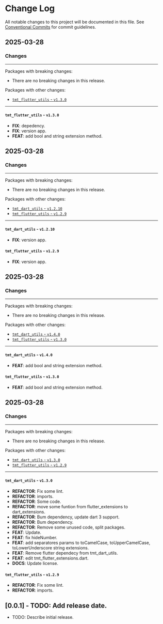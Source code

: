 # Change Log

All notable changes to this project will be documented in this file.
See [Conventional Commits](https://conventionalcommits.org) for commit guidelines.

## 2025-03-28

### Changes

---

Packages with breaking changes:

 - There are no breaking changes in this release.

Packages with other changes:

 - [`tmt_flutter_utils` - `v1.3.0`](#tmt_flutter_utils---v130)

---

#### `tmt_flutter_utils` - `v1.3.0`

 - **FIX**: depedency.
 - **FIX**: version app.
 - **FEAT**: add bool and string extension method.


## 2025-03-28

### Changes

---

Packages with breaking changes:

 - There are no breaking changes in this release.

Packages with other changes:

 - [`tmt_dart_utils` - `v1.2.10`](#tmt_dart_utils---v1210)
 - [`tmt_flutter_utils` - `v1.2.9`](#tmt_flutter_utils---v129)

---

#### `tmt_dart_utils` - `v1.2.10`

 - **FIX**: version app.

#### `tmt_flutter_utils` - `v1.2.9`

 - **FIX**: version app.


## 2025-03-28

### Changes

---

Packages with breaking changes:

 - There are no breaking changes in this release.

Packages with other changes:

 - [`tmt_dart_utils` - `v1.4.0`](#tmt_dart_utils---v140)
 - [`tmt_flutter_utils` - `v1.3.0`](#tmt_flutter_utils---v130)

---

#### `tmt_dart_utils` - `v1.4.0`

 - **FEAT**: add bool and string extension method.

#### `tmt_flutter_utils` - `v1.3.0`

 - **FEAT**: add bool and string extension method.


## 2025-03-28

### Changes

---

Packages with breaking changes:

 - There are no breaking changes in this release.

Packages with other changes:

 - [`tmt_dart_utils` - `v1.3.0`](#tmt_dart_utils---v130)
 - [`tmt_flutter_utils` - `v1.2.9`](#tmt_flutter_utils---v129)

---

#### `tmt_dart_utils` - `v1.3.0`

 - **REFACTOR**: Fix some lint.
 - **REFACTOR**: imports.
 - **REFACTOR**: Some code.
 - **REFACTOR**: move some funtion from flutter_extensions to dart_extensions.
 - **REFACTOR**: Bum dependency, update dart 3 support.
 - **REFACTOR**: Bum dependency.
 - **REFACTOR**: Remove some unused code, split packages.
 - **FEAT**: Update.
 - **FEAT**: fix hideNumber.
 - **FEAT**: add separatores params to toCamelCase, toUpperCamelCase, toLowerUnderscore string extensions.
 - **FEAT**: Remove flutter dependecy from tmt_dart_utils.
 - **FEAT**: edit tmt_flutter_extensions.dart.
 - **DOCS**: Update license.

#### `tmt_flutter_utils` - `v1.2.9`

 - **REFACTOR**: Fix some lint.
 - **REFACTOR**: imports.

## [0.0.1] - TODO: Add release date.

* TODO: Describe initial release.
